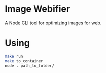 # Image Webifier

A Node CLI tool for optimizing images for web.

# Using

``` bash
make run
make to_container
node . path_to_folder/
```
